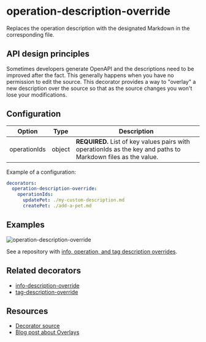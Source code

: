 # operation-description-override

Replaces the operation description with the designated Markdown in the corresponding file.

## API design principles

Sometimes developers generate OpenAPI and the descriptions need to be improved after the fact.
This generally happens when you have no permission to edit the source.
This decorator provides a way to "overlay" a new description over the source so that as the source changes you won't lose your modifications.


## Configuration

|Option|Type|Description|
|---|---|---|
|operationIds|object|**REQUIRED.** List of key values pairs with operationIds as the key and paths to Markdown files as the value.|

Example of a configuration:

```yaml
decorators:
  operation-description-override:
    operationIds:
      updatePet: ./my-custom-description.md
      createPet: ./add-a-pet.md
```

## Examples

![operation-description-override](https://user-images.githubusercontent.com/1161871/140233186-50d4cf13-46bc-4414-8231-35f87179825e.png)


See a repository with [info, operation, and tag description overrides](https://github.com/redocly-demo/decorators-demo).

## Related decorators

- [info-description-override](./info-description-override.md)
- [tag-description-override](./tag-description-override.md)

## Resources

- [Decorator source](https://github.com/Redocly/redocly-cli/blob/master/packages/core/src/decorators/common/operation-description-override.ts)
- [Blog post about Overlays](../../../blog/openapi-overlays.md)
